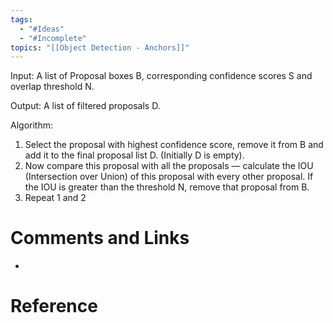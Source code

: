 ```yaml
---
tags:
  - "#Ideas"
  - "#Incomplete"
topics: "[[Object Detection - Anchors]]"
---
```

Input: A list of Proposal boxes B, corresponding confidence scores S and overlap threshold N.

Output: A list of filtered proposals D.

Algorithm:

1. Select the proposal with highest confidence score, remove it from B and add it to the final proposal list D. (Initially D is empty).
2. Now compare this proposal with all the proposals — calculate the IOU (Intersection over Union) of this proposal with every other proposal. If the IOU is greater than the threshold N, remove that proposal from B.
3. Repeat 1 and 2
# Comments and Links
- 
# Reference